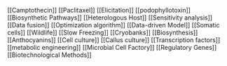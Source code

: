 [[Camptothecin]]
[[Paclitaxel]]
[[Elicitation]]
[[podophyllotoxin]]
[[Biosynthetic Pathways]]
[[Heterologous Host]]
[[Sensitivity analysis]]
[[Data fusion]]
[[Optimization algorithm]]
[[Data-driven Model]]
[[Somatic cells]]
[[Wildlife]]
[[Slow Freezing]]
[[Cryobanks]]
[[Biosynthesis]]
[[Anthocyanins]]
[[Cell culture]]
[[Callus culture]]
[[Transcription factors]]
[[metabolic engineering]]
[[Microbial Cell Factory]]
[[Regulatory Genes]]
[[Biotechnological Methods]]
